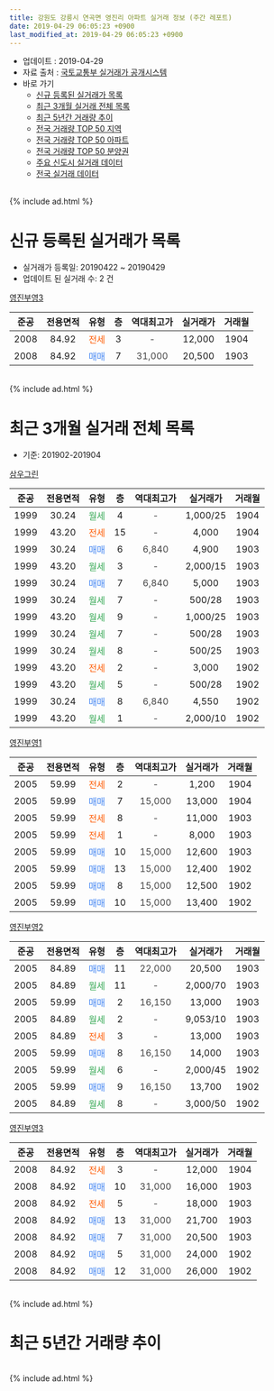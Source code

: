 ```yaml
---
title: 강원도 강릉시 연곡면 영진리 아파트 실거래 정보 (주간 레포트)
date: 2019-04-29 06:05:23 +0900
last_modified_at: 2019-04-29 06:05:23 +0900
---
```


* 업데이트 : 2019-04-29
* 자료 출처 : [국토교통부 실거래가 공개시스템](http://rt.molit.go.kr)
* 바로 가기
    * [신규 등록된 실거래가 목록](#신규-등록된-실거래가-목록)
    * [최근 3개월 실거래 전체 목록](#최근-3개월-실거래-전체-목록)
    * [최근 5년간 거래량 추이](#최근-5년간-거래량-추이)
    * [전국 거래량 TOP 50 지역](https://inasie.github.io/apt-trade-info/최근-3개월-전국에서-가장-거래가-많이-발생한-지역)
    * [전국 거래량 TOP 50 아파트](https://inasie.github.io/apt-trade-info/최근-3개월-전국에서-가장-거래가-많이-발생한-아파트)
    * [전국 거래량 TOP 50 분양권](https://inasie.github.io/apt-trade-info/최근-3개월-전국에서-가장-거래가-많이-발생한-분양권)
    * [주요 신도시 실거래 데이터](https://inasie.github.io/apt-trade-info/주요-신도시)
    * [전국 실거래 데이터](https://inasie.github.io/apt-trade-info/전국)
<br>
{% include ad.html %}
<br>

# 신규 등록된 실거래가 목록
* 실거래가 등록일: 20190422 ~ 20190429
* 업데이트 된 실거래 수: 2 건


[영진부영3](https://search.naver.com/search.naver?query=%EA%B0%95%EC%9B%90%EB%8F%84+%EA%B0%95%EB%A6%89%EC%8B%9C+%EC%97%B0%EA%B3%A1%EB%A9%B4+%EC%98%81%EC%A7%84%EB%A6%AC+%EC%98%81%EC%A7%84%EB%B6%80%EC%98%813)

|준공|전용면적|유형|층|역대최고가|실거래가|거래월|
|:---:|:---:|:---:|:---:|:---:|:---:|:---:|
|2008|84.92|<span style="color:#ff5a00">전세</span>|3|<span style="color:#444444">-</span>|12,000|1904|
|2008|84.92|<span style="color:#4285f3">매매</span>|7|<span style="color:#444444">31,000</span>|20,500|1903|


<br>
{% include ad.html %}
<br>

# 최근 3개월 실거래 전체 목록
* 기준: 201902-201904


[삼우그린](https://search.naver.com/search.naver?query=%EA%B0%95%EC%9B%90%EB%8F%84+%EA%B0%95%EB%A6%89%EC%8B%9C+%EC%97%B0%EA%B3%A1%EB%A9%B4+%EC%98%81%EC%A7%84%EB%A6%AC+%EC%82%BC%EC%9A%B0%EA%B7%B8%EB%A6%B0)

|준공|전용면적|유형|층|역대최고가|실거래가|거래월|
|:---:|:---:|:---:|:---:|:---:|:---:|:---:|
|1999|30.24|<span style="color:#34a853">월세</span>|4|<span style="color:#444444">-</span>|1,000/25|1904|
|1999|43.20|<span style="color:#ff5a00">전세</span>|15|<span style="color:#444444">-</span>|4,000|1904|
|1999|30.24|<span style="color:#4285f3">매매</span>|6|<span style="color:#444444">6,840</span>|4,900|1903|
|1999|43.20|<span style="color:#34a853">월세</span>|3|<span style="color:#444444">-</span>|2,000/15|1903|
|1999|30.24|<span style="color:#4285f3">매매</span>|7|<span style="color:#444444">6,840</span>|5,000|1903|
|1999|30.24|<span style="color:#34a853">월세</span>|7|<span style="color:#444444">-</span>|500/28|1903|
|1999|43.20|<span style="color:#34a853">월세</span>|9|<span style="color:#444444">-</span>|1,000/25|1903|
|1999|30.24|<span style="color:#34a853">월세</span>|7|<span style="color:#444444">-</span>|500/28|1903|
|1999|30.24|<span style="color:#34a853">월세</span>|8|<span style="color:#444444">-</span>|500/25|1903|
|1999|43.20|<span style="color:#ff5a00">전세</span>|2|<span style="color:#444444">-</span>|3,000|1902|
|1999|43.20|<span style="color:#34a853">월세</span>|5|<span style="color:#444444">-</span>|500/28|1902|
|1999|30.24|<span style="color:#4285f3">매매</span>|8|<span style="color:#444444">6,840</span>|4,550|1902|
|1999|43.20|<span style="color:#34a853">월세</span>|1|<span style="color:#444444">-</span>|2,000/10|1902|

[영진부영1](https://search.naver.com/search.naver?query=%EA%B0%95%EC%9B%90%EB%8F%84+%EA%B0%95%EB%A6%89%EC%8B%9C+%EC%97%B0%EA%B3%A1%EB%A9%B4+%EC%98%81%EC%A7%84%EB%A6%AC+%EC%98%81%EC%A7%84%EB%B6%80%EC%98%811)

|준공|전용면적|유형|층|역대최고가|실거래가|거래월|
|:---:|:---:|:---:|:---:|:---:|:---:|:---:|
|2005|59.99|<span style="color:#ff5a00">전세</span>|2|<span style="color:#444444">-</span>|1,200|1904|
|2005|59.99|<span style="color:#4285f3">매매</span>|7|<span style="color:#444444">15,000</span>|13,000|1904|
|2005|59.99|<span style="color:#ff5a00">전세</span>|8|<span style="color:#444444">-</span>|11,000|1903|
|2005|59.99|<span style="color:#ff5a00">전세</span>|1|<span style="color:#444444">-</span>|8,000|1903|
|2005|59.99|<span style="color:#4285f3">매매</span>|10|<span style="color:#444444">15,000</span>|12,600|1903|
|2005|59.99|<span style="color:#4285f3">매매</span>|13|<span style="color:#444444">15,000</span>|12,400|1902|
|2005|59.99|<span style="color:#4285f3">매매</span>|8|<span style="color:#444444">15,000</span>|12,500|1902|
|2005|59.99|<span style="color:#4285f3">매매</span>|10|<span style="color:#444444">15,000</span>|13,400|1902|

[영진부영2](https://search.naver.com/search.naver?query=%EA%B0%95%EC%9B%90%EB%8F%84+%EA%B0%95%EB%A6%89%EC%8B%9C+%EC%97%B0%EA%B3%A1%EB%A9%B4+%EC%98%81%EC%A7%84%EB%A6%AC+%EC%98%81%EC%A7%84%EB%B6%80%EC%98%812)

|준공|전용면적|유형|층|역대최고가|실거래가|거래월|
|:---:|:---:|:---:|:---:|:---:|:---:|:---:|
|2005|84.89|<span style="color:#4285f3">매매</span>|11|<span style="color:#444444">22,000</span>|20,500|1903|
|2005|84.89|<span style="color:#34a853">월세</span>|11|<span style="color:#444444">-</span>|2,000/70|1903|
|2005|59.99|<span style="color:#4285f3">매매</span>|2|<span style="color:#444444">16,150</span>|13,000|1903|
|2005|84.89|<span style="color:#34a853">월세</span>|2|<span style="color:#444444">-</span>|9,053/10|1903|
|2005|84.89|<span style="color:#ff5a00">전세</span>|3|<span style="color:#444444">-</span>|13,000|1903|
|2005|59.99|<span style="color:#4285f3">매매</span>|8|<span style="color:#444444">16,150</span>|14,000|1903|
|2005|59.99|<span style="color:#34a853">월세</span>|6|<span style="color:#444444">-</span>|2,000/45|1902|
|2005|59.99|<span style="color:#4285f3">매매</span>|9|<span style="color:#444444">16,150</span>|13,700|1902|
|2005|84.89|<span style="color:#34a853">월세</span>|8|<span style="color:#444444">-</span>|3,000/50|1902|

[영진부영3](https://search.naver.com/search.naver?query=%EA%B0%95%EC%9B%90%EB%8F%84+%EA%B0%95%EB%A6%89%EC%8B%9C+%EC%97%B0%EA%B3%A1%EB%A9%B4+%EC%98%81%EC%A7%84%EB%A6%AC+%EC%98%81%EC%A7%84%EB%B6%80%EC%98%813)

|준공|전용면적|유형|층|역대최고가|실거래가|거래월|
|:---:|:---:|:---:|:---:|:---:|:---:|:---:|
|2008|84.92|<span style="color:#ff5a00">전세</span>|3|<span style="color:#444444">-</span>|12,000|1904|
|2008|84.92|<span style="color:#4285f3">매매</span>|10|<span style="color:#444444">31,000</span>|16,000|1903|
|2008|84.92|<span style="color:#ff5a00">전세</span>|5|<span style="color:#444444">-</span>|18,000|1903|
|2008|84.92|<span style="color:#4285f3">매매</span>|13|<span style="color:#444444">31,000</span>|21,700|1903|
|2008|84.92|<span style="color:#4285f3">매매</span>|7|<span style="color:#444444">31,000</span>|20,500|1903|
|2008|84.92|<span style="color:#4285f3">매매</span>|5|<span style="color:#444444">31,000</span>|24,000|1902|
|2008|84.92|<span style="color:#4285f3">매매</span>|12|<span style="color:#444444">31,000</span>|26,000|1902|


<br>
{% include ad.html %}
<br>

# 최근 5년간 거래량 추이


<div style="width:100%;">
    <canvas id="deal_progress" height="200"></canvas>
</div>

<script>
new Chart(document.getElementById("deal_progress"), {
    type: 'line',
    data: {
        labels: ['201404','201405','201406','201407','201408','201409','201410','201411','201412','201501','201502','201503','201504','201505','201506','201507','201508','201509','201510','201511','201512','201601','201602','201603','201604','201605','201606','201607','201608','201609','201610','201611','201612','201701','201702','201703','201704','201705','201706','201707','201708','201709','201710','201711','201712','201801','201802','201803','201804','201805','201806','201807','201808','201809','201810','201811','201812','201901','201902','201903','201904'],
        datasets: [{
            label: '매매',
            pointRadius: 1,
            data: [1, 7, 0, 0, 1, 6, 0, 1, 1, 4, 2, 5, 2, 4, 1, 5, 3, 4, 3, 3, 3, 4, 4, 6, 10, 8, 3, 6, 6, 4, 6, 3, 7, 8, 10, 3, 11, 11, 7, 11, 10, 9, 3, 8, 8, 6, 6, 11, 9, 6, 8, 6, 11, 11, 7, 12, 17, 19, 7, 9, 1],
            borderColor: "rgba(255, 201, 14, 1)",
            backgroundColor: "rgba(255, 201, 14, 0.5)",
            fill: false,
            lineTension: 0
        },{
            label: '전월세',
            pointRadius: 1,
            data: [30, 20, 9, 18, 15, 22, 17, 16, 22, 34, 40, 38, 31, 22, 18, 12, 15, 13, 15, 18, 26, 20, 45, 31, 34, 28, 18, 24, 14, 17, 15, 20, 7, 13, 9, 12, 8, 7, 7, 13, 14, 6, 4, 5, 3, 7, 5, 11, 8, 11, 5, 6, 9, 7, 7, 11, 2, 2, 5, 11, 4],
            borderColor: "rgba(0, 141, 185, 1)",
            backgroundColor: "rgba(0, 141, 185, 0.5)",
            fill: false,
            lineTension: 0
        }
        ]
    },
    options: {
        responsive: true,
        title: {
            display: false
        },
        tooltips: {
            mode: 'index',
            intersect: false
        },
        hover: {
            mode: 'nearest',
            intersect: true
        },
        scales: {
            xAxes: [{
                display: true,
                scaleLabel: {
                    display: true,
                    labelString: '년/월'
                }
            }],
            yAxes: [{
                display: true,
                ticks: {
                    suggestedMin: 0,
                },
                scaleLabel: {
                    display: true,
                    labelString: '실거래 수'
                }
            }]
        }
    }
});

</script>


<br>
{% include ad.html %}
<br>


